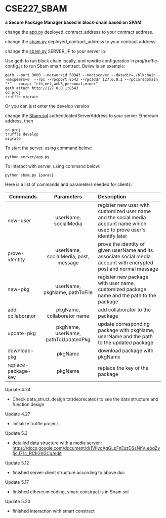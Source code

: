 # CSE227_SBAM

**a Secure Package Manager based in block-chain based on SPAM**

change the [app.py](./server/app.py) deployed_contract_address to your contract address.

change the [sbam.py](./client/sbam.py) deployed_contract_address to your contract address.

change the [sbam.py](./client/sbam.py) SERVER_IP to your server ip.

Use geth to run block chain locally,  and rewrite configuration in proj/truffle-config.js to run Sbam smart contract. Below is an example:

```
geth --port 3000 --networkid 58343 --nodiscover --datadir=./blkchain --maxpeers=0  --rpc --rpcport 8543 --rpcaddr 127.0.0.1 --rpccorsdomain "*" --rpcapi "eth,net,web3,personal,miner"
geth attach http://127.0.0.1:8543
cd proj
truffle migrate
```

Or you can just enter the develop version

change the  [Sbam.sol](./proj/contracts/Sbam.sol) authenticatedServerAddress to your server Ethereum address, then

```
cd proj
truffle develop
migrate
```

To start the server, using command below:

```
python server/app.py
```

To interact with server, using command below:

```
python sbam.py {paras}
```

Here is a list of commands and parameters needed for clients:

 Commands      |  Parameters    |     Description 
 -------- | :-----------:  | :-----------
new-user     | userName, socialMedia     | register new user with customized user name and the social media account name which used to prove user's identify later
prove-identity     | userName, socialMedia, post, message     | prove the identity of given userName and its associate social media account with encrypted post and normal message
new-pkg     | userName, pkgName, pathToFile | register new package with user name, customized package name and the path to the package
add-collaborator  | pkgName, collaborator name | add collaborator to the package 
update-pkg  | pkgName, userName, pathToUpdatedPkg | update corresponding package with pkgName, userName and the path to the updated package
download-pkg  | pkgName | download package with pkgName
replace-package-key  | pkgName | replace the key of the package


Update 4.24

* Check data_struct_design.txt(deprecated) to see the data structure and function design

Update 4.27

* Initialize truffle project

Update 5.3
* detailed data structure with a media server : https://docs.google.com/document/d/1VIIydXgGLpFnEszDSsNnV_eoqZvfjcJ71c_RChGVGCg/edit

Update 5.12
* finished server-client structure according to above doc

Update 5.17

* finished ethereum coding, smart constract is in Sbam.sol

Update 5.23

* finished interaction with smart constract

